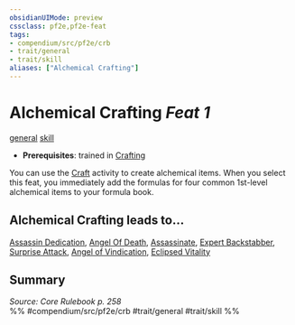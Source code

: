 ```yaml
---
obsidianUIMode: preview
cssclass: pf2e,pf2e-feat
tags:
- compendium/src/pf2e/crb
- trait/general
- trait/skill
aliases: ["Alchemical Crafting"]
---
```

# Alchemical Crafting  *Feat 1*  
[general](general.md "General Feat Trait")  [skill](skill.md "Skill Feat Trait")  

- **Prerequisites**: trained in [Crafting](skills.md#Crafting)

You can use the [Craft](craft.md) activity to create alchemical items. When you select this feat, you immediately add the formulas for four common 1st-level alchemical items to your formula book.

## Alchemical Crafting leads to...

[Assassin Dedication](assassin-dedication-apg.md), [Angel Of Death](angel-of-death-apg.md), [Assassinate](assassinate-apg.md), [Expert Backstabber](expert-backstabber-apg.md), [Surprise Attack](surprise-attack-apg.md), [Angel of Vindication](angel-of-vindication-lokl.md), [Eclipsed Vitality](eclipsed-vitality-lokl.md)

## Summary

*Source: Core Rulebook p. 258*  
%% #compendium/src/pf2e/crb #trait/general #trait/skill %%